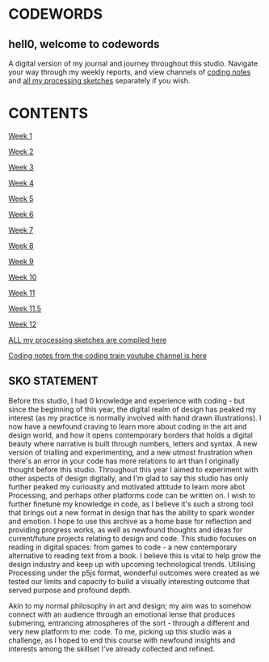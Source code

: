 # CODEWORDS

## hell0, welcome to codewords 
A digital version of my journal and journey throughout this studio. Navigate your way through my weekly reports, and view channels of [coding notes](https://github.com/renpapers/codeword/tree/master/Coding%20Notes) and [all my processing sketches](https://github.com/renpapers/codeword/tree/master/Processing%20Sketches) separately if you wish. 

# CONTENTS

[Week 1](https://github.com/renpapers/codeword/tree/master/Week%2001)

[Week 2](http://github.com/renpapers/codeword/tree/master/Week%2002)

[Week 3](https://github.com/renpapers/codeword/tree/master/Week%2003)

[Week 4](https://github.com/renpapers/codeword/tree/master/Week%2004)

[Week 5](https://github.com/renpapers/codeword/tree/master/Week%2005)

[Week 6](https://github.com/renpapers/codeword/tree/master/Week%2006)

[Week 7](https://github.com/renpapers/codeword/tree/master/Week%2007)

[Week 8](https://github.com/renpapers/codeword/tree/master/Week%2008)

[Week 9](https://github.com/renpapers/codeword/tree/master/Week%2009)

[Week 10](https://github.com/renpapers/codeword/tree/master/Week%2010)

[Week 11](https://github.com/renpapers/codeword/tree/master/Week%2011)

[Week 11.5](https://github.com/renpapers/codeword/tree/master/Week%2011.5)

[Week 12](https://github.com/renpapers/codeword/tree/master/Week%2012)

[ALL my processing sketches are compiled here](https://github.com/renpapers/codeword/tree/master/Processing%20Sketches)

[Coding notes from the coding train youtube channel is here](https://github.com/renpapers/codeword/tree/master/Coding%20Notes)

## SKO STATEMENT

Before this studio, I had 0 knowledge and experience with coding - but since the beginning of this year, the digital realm of design has peaked my interest (as my practice is normally involved with hand drawn illustrations). I now have a newfound craving to learn more about coding in the art and design world, and how it opens contemporary borders that holds a digital beauty where narrative is built through numbers, letters and syntax. A new version of trialling  and experimenting, and a new utmost frustration when there's an error in your code has more relations to art than I originally thought before this studio. Throughout this year I aimed to experiment with other aspects of design digitally, and I'm glad to say this studio has only further peaked my curiousity and motivated attitude to learn more abot Processing, and perhaps other platforms code can be written on. I wish to further finetune my knowledge in code, as I believe it's such a strong tool that brings out a new format in design that has the ability to spark wonder and emotion. I hope to use this archive as a home base for reflection and providing progress works, as well as newfound thoughts and ideas for current/future projects relating to design and code. This studio focuses on reading in digital spaces: from games to code - a new contemporary alternative to reading text from a book. I believe this is vital to help grow the design industry and keep up with upcoming technological trends. Utilising Processing under the p5js format, wonderful outcomes were created as we tested our limits and capacity to build a visually interesting outcome that served purpose and profound depth. 

Akin to my normal philosophy in art and design; my aim was to somehow connect with an audience through an emotional lense that produces submering, entrancing atmospheres of the sort - through a different and very new platform to me: code. To me, picking up this studio was a challenge, as I hoped to end this course with newfound insights and interests among the skillset I've already collected and refined.  


